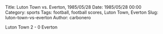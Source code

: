 Title: Luton Town vs. Everton, 1985/05/28
Date: 1985/05/28 00:00
Category: sports
Tags: football, football scores, Luton Town, Everton
Slug: luton-town-vs-everton
Author: carbonero


Luton Town 2 - 0 Everton
